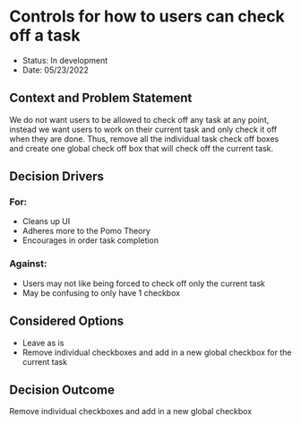 # Controls for how to users can check off a task

- Status: In development
- Date: 05/23/2022

## Context and Problem Statement

We do not want users to be allowed to check off any task at any point, instead we want users to work on their current task
and only check it off when they are done. Thus, remove all the individual task check off boxes and create one global
check off box that will check off the current task.

## Decision Drivers

### For:
* Cleans up UI
* Adheres more to the Pomo Theory
* Encourages in order task completion

### Against:
* Users may not like being forced to check off only the current task
* May be confusing to only have 1 checkbox

## Considered Options

* Leave as is
* Remove individual checkboxes and add in a new global checkbox for the current task

## Decision Outcome
Remove individual checkboxes and add in a new global checkbox
